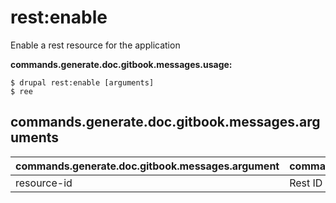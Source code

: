 # rest:enable
Enable a rest resource for the application

**commands.generate.doc.gitbook.messages.usage:**
```
$ drupal rest:enable [arguments]
$ ree  
```

## commands.generate.doc.gitbook.messages.arguments
commands.generate.doc.gitbook.messages.argument | commands.generate.doc.gitbook.messages.details
---------|-------------
resource-id | Rest ID

